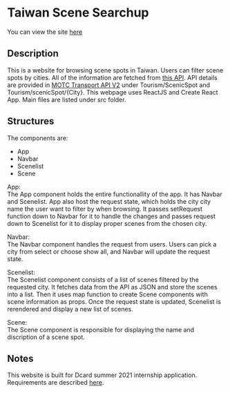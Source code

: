 # Taiwan Scene Searchup

You can view the site [here](https://cwtu.github.io/taiwan-scene-list)

## Description

This is a website for browsing scene spots in Taiwan. Users can filter scene spots by cities.
All of the information are fetched from [this API](https://ptx.transportdata.tw/MOTC/v2/Tourism/ScenicSpot). API details are provided in [MOTC Transport API V2](https://ptx.transportdata.tw/MOTC?t=Tourism&v=2#!/Tourism/TourismApi_ScenicSpot) under Tourism/ScenicSpot and Tourism/scenicSpot/{City}.
This webpage uses ReactJS and Create React App. Main files are listed under src folder.

## Structures

The components are: <br>

- App
- Navbar
- Scenelist
- Scene

App:<br>
The App component holds the entire functionallity of the app. It has Navbar and Scenelist. App also host the request state, which holds the city city name the user want to filter by when browsing. It passes setRequest function down to Navbar for it to handle the changes and passes request down to Scenelist for it to display proper scenes from the chosen city.

Navbar:<br>
The Navbar component handles the request from users. Users can pick a city from select or choose show all, and Navbar will update the request state.

Scenelist:<br>
The Scenelist component consists of a list of scenes filtered by the requested city. It fetches data from the API as JSON and store the scenes into a list. Then it uses map function to create Scene components with scene information as props. Once the request state is updated, Scenelist is rerendered and display a new list of scenes.

Scene:<br>
The Scene component is responsible for displaying the name and discription of a scene spot.

## Notes

This website is built for Dcard summer 2021 internship application. Requirements are described [here](https://drive.google.com/file/d/14wpY_xmY1VxlwJQNr1WKE872UdWZ6ft6/view).
